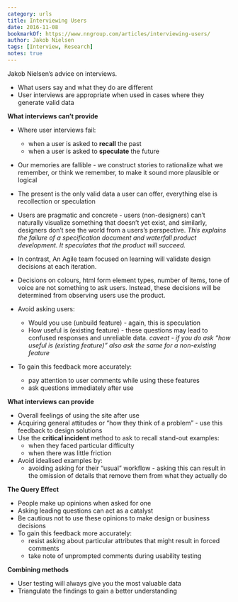```yaml
---
category: urls
title: Interviewing Users
date: 2016-11-08
bookmarkOf: https://www.nngroup.com/articles/interviewing-users/
author: Jakob Nielsen
tags: [Interview, Research]
notes: true
---
```


Jakob Nielsen’s advice on interviews.

* What users say and what they do are different
* User interviews are appropriate when used in cases where they generate valid data

**What interviews can’t provide**

* Where user interviews fail:
  * when a user is asked to **recall** the past
  * when a user is asked to **speculate** the future
* Our memories are fallible - we construct stories to rationalize what we remember, or think we remember, to make it sound more plausible or logical
* The present is the only valid data a user can offer, everything else is recollection or speculation
* Users are pragmatic and concrete - users (non-designers) can’t naturally visualize something that doesn’t yet exist, and similarly, designers don’t see the world from a users’s perspective. _This explains the failure of a specification document and waterfall product development. It speculates that the product will succeed._
* In contrast, An Agile team focused on learning will validate design decisions at each iteration.

* Decisions on colours, html form element types, number of items, tone of voice are not something to ask users. Instead, these decisions will be determined from observing users use the product.

* Avoid asking users:
  * Would you use (unbuild feature) - again, this is speculation
  * How useful is (existing feature) - these questions may lead to confused responses and unreliable data. _caveat - if you do ask “how useful is (existing feature)” also ask the same for a non-existing feature_
* To gain this feedback more accurately:
  * pay attention to user comments while using these features
  * ask questions immediately after use

**What interviews can provide**

* Overall feelings of using the site after use
* Acquiring general attitudes or “how they think of a problem” - use this feedback to design solutions
* Use the **critical incident** method to ask to recall stand-out examples:
  * when they faced particular difficulty
  * when there was little friction
* Avoid idealised examples by:
  * avoiding asking for their “usual” workflow - asking this can result in the omission of details that remove them from what they actually do

**The Query Effect**

* People make up opinions when asked for one
* Asking leading questions can act as a catalyst
* Be cautious not to use these opinions to make design or business decisions
* To gain this feedback more accurately:
  * resist asking about particular attributes that might result in forced comments
  * take note of unprompted comments during usability testing

**Combining methods**

* User testing will always give you the most valuable data
* Triangulate the findings to gain a better understanding
